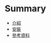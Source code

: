 # Summary

* [介紹](README.md)
* [安裝](install/install-README.md)
* [參考資料](reference/reference-README.md)

